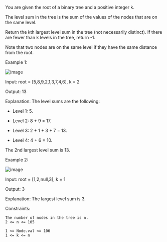 




You are given the root of a binary tree and a positive integer k.

The level sum in the tree is the sum of the values of the nodes that are on the same level.

Return the kth largest level sum in the tree (not necessarily distinct). If there are fewer than k levels in the tree, return -1.

Note that two nodes are on the same level if they have the same distance from the root.

 

Example 1:

![image](https://github.com/user-attachments/assets/ef13a0a6-39e6-49ff-a5f4-269b45fc7135)

Input: root = [5,8,9,2,1,3,7,4,6], k = 2

Output: 13

Explanation: The level sums are the following:

- Level 1: 5.

- Level 2: 8 + 9 = 17.

- Level 3: 2 + 1 + 3 + 7 = 13.

- Level 4: 4 + 6 = 10.

The 2nd largest level sum is 13.

Example 2:

![image](https://github.com/user-attachments/assets/eb02d328-5a8f-4a13-9aa4-d4e64c3339ca)

Input: root = [1,2,null,3], k = 1

Output: 3

Explanation: The largest level sum is 3.

 

Constraints:

    The number of nodes in the tree is n.
    2 <= n <= 105

    1 <= Node.val <= 106
    1 <= k <= n

